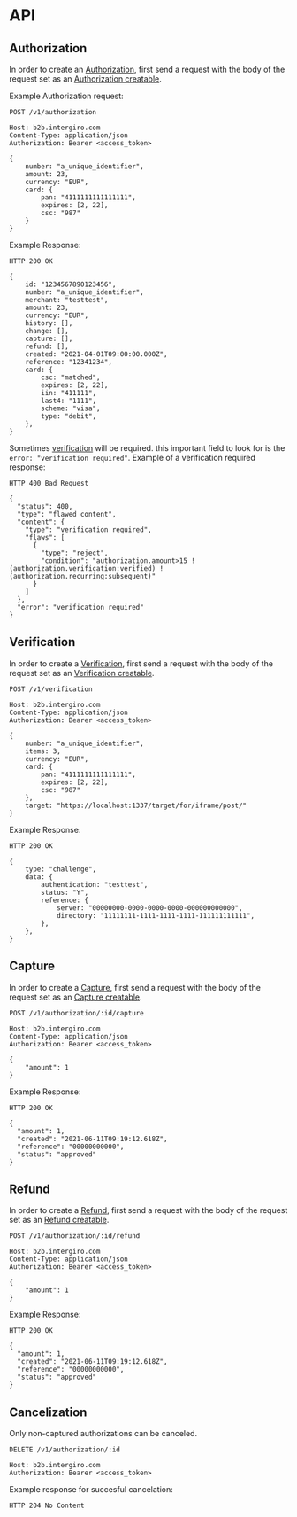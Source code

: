 # API

## Authorization
In order to create an [Authorization](./reference.html#authorization), first send a request with the body of the request set as an [Authorization creatable](./reference.html#authorization).

Example Authorization request:
``` {1}
POST /v1/authorization

Host: b2b.intergiro.com
Content-Type: application/json
Authorization: Bearer <access_token>

{
	number: "a_unique_identifier",
	amount: 23,
	currency: "EUR",
	card: {
		pan: "4111111111111111",
		expires: [2, 22],
		csc: "987"
	}
}
```

Example Response:

``` {1}
HTTP 200 OK

{
	id: "1234567890123456",
	number: "a_unique_identifier",
	merchant: "testtest",
	amount: 23,
	currency: "EUR",
	history: [],
	change: [],
	capture: [],
	refund: [],
	created: "2021-04-01T09:00:00.000Z",
	reference: "12341234",
	card: {
		csc: "matched",
		expires: [2, 22],
		iin: "411111",
		last4: "1111",
		scheme: "visa",
		type: "debit",
	},
}
```
Sometimes [verification](./reference.html#verification) will be required. this important field to look for is the `error: "verification required"`. 
Example of a verification required response:
```{1,15}
HTTP 400 Bad Request

{
  "status": 400,
  "type": "flawed content",
  "content": {
    "type": "verification required",
    "flaws": [
      {
        "type": "reject",
        "condition": "authorization.amount>15 !(authorization.verification:verified) !(authorization.recurring:subsequent)"
      }
    ]
  },
  "error": "verification required"
}
```

## Verification
In order to create a [Verification](./reference.html#verification), first send a request with the body of the request set as an [Verification creatable](./reference.html#verification).

``` {1}
POST /v1/verification

Host: b2b.intergiro.com
Content-Type: application/json
Authorization: Bearer <access_token>

{
	number: "a_unique_identifier",
	items: 3,
	currency: "EUR",
	card: {
		pan: "4111111111111111",
		expires: [2, 22],
		csc: "987"
	},
	target: "https://localhost:1337/target/for/iframe/post/"
}
```

Example Response:

``` {1}
HTTP 200 OK

{
	type: "challenge",
	data: {
		authentication: "testtest",
		status: "Y",
		reference: {
			server: "00000000-0000-0000-0000-000000000000",
			directory: "11111111-1111-1111-1111-111111111111",
		},
	},
}
```

## Capture

In order to create a [Capture](./reference.html#capture), first send a request with the body of the request set as an [Capture creatable](./reference.html#capture).

``` {1}
POST /v1/authorization/:id/capture

Host: b2b.intergiro.com
Content-Type: application/json
Authorization: Bearer <access_token>

{
    "amount": 1
}
```

Example Response:
``` {1}
HTTP 200 OK

{
  "amount": 1,
  "created": "2021-06-11T09:19:12.618Z",
  "reference": "00000000000",
  "status": "approved"
}
```

## Refund
In order to create a [Refund](./reference.html#refund), first send a request with the body of the request set as an [Refund creatable](./reference.html#refund).

``` {1}
POST /v1/authorization/:id/refund

Host: b2b.intergiro.com
Content-Type: application/json
Authorization: Bearer <access_token>

{
    "amount": 1
}
```

Example Response:
``` {1}
HTTP 200 OK

{
  "amount": 1,
  "created": "2021-06-11T09:19:12.618Z",
  "reference": "00000000000",
  "status": "approved"
}
```
## Cancelization


Only non-captured authorizations can be canceled.

``` {1}
DELETE /v1/authorization/:id

Host: b2b.intergiro.com
Authorization: Bearer <access_token>
```

Example response for succesful cancelation:
```
HTTP 204 No Content

```